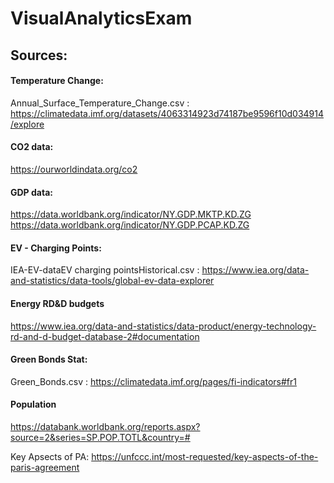 # VisualAnalyticsExam

## Sources:
#### Temperature Change:
  Annual_Surface_Temperature_Change.csv : https://climatedata.imf.org/datasets/4063314923d74187be9596f10d034914/explore
#### CO2 data:
  https://ourworldindata.org/co2
#### GDP data:
  https://data.worldbank.org/indicator/NY.GDP.MKTP.KD.ZG
  https://data.worldbank.org/indicator/NY.GDP.PCAP.KD.ZG
#### EV - Charging Points:
  IEA-EV-dataEV charging pointsHistorical.csv : https://www.iea.org/data-and-statistics/data-tools/global-ev-data-explorer
#### Energy RD&D budgets
https://www.iea.org/data-and-statistics/data-product/energy-technology-rd-and-d-budget-database-2#documentation
#### Green Bonds Stat:
  Green_Bonds.csv : https://climatedata.imf.org/pages/fi-indicators#fr1
#### Population
  https://databank.worldbank.org/reports.aspx?source=2&series=SP.POP.TOTL&country=#

Key Apsects of PA:
https://unfccc.int/most-requested/key-aspects-of-the-paris-agreement
